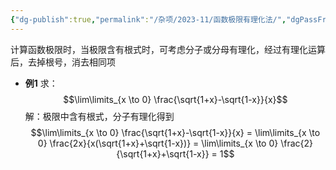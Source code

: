 ```yaml
---
{"dg-publish":true,"permalink":"/杂项/2023-11/函数极限有理化法/","dgPassFrontmatter":true}
---
```


计算函数极限时，当极限含有根式时，可考虑分子或分母有理化，经过有理化运算后，去掉根号，消去相同项
- **例1**
	求：
	$$\lim\limits_{x \to 0} \frac{\sqrt{1+x}-\sqrt{1-x}}{x}$$
	解：极限中含有根式，分子有理化得到
	$$\lim\limits_{x \to 0} \frac{\sqrt{1+x}-\sqrt{1-x}}{x} = \lim\limits_{x \to 0} \frac{2x}{x(\sqrt{1+x}+\sqrt{1-x})} = \lim\limits_{x \to 0} \frac{2}{\sqrt{1+x}+\sqrt{1-x}} = 1$$